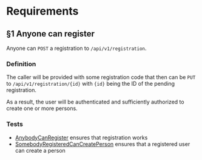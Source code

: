 # Requirements

## §1 Anyone can register

Anyone can `POST` a registration to `/api/v1/registration`.

### Definition

The caller will be provided with some registration code that then can be
`PUT` to `/api/v1/registration/{id}` with `{id}` being the ID of the
pending registration.

As a result, the user will be authenticated and sufficiently authorized to
create one or more persons.

### Tests

* [AnybodyCanRegister](java/ch/patchcode/jback/main/session/AnybodyCanRegister.java)
  ensures that registration works
* [SomebodyRegisteredCanCreatePerson](java/ch/patchcode/jback/main/persons/SomebodyRegisteredCanCreatePerson.java)
  ensures that a registered user can create a person